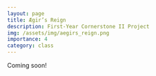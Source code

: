 ```yaml
---
layout: page
title: Ægir’s Reign
description: First-Year Cornerstone II Project
img: /assets/img/aegirs_reign.png
importance: 4
category: class
---
```


Coming soon!
